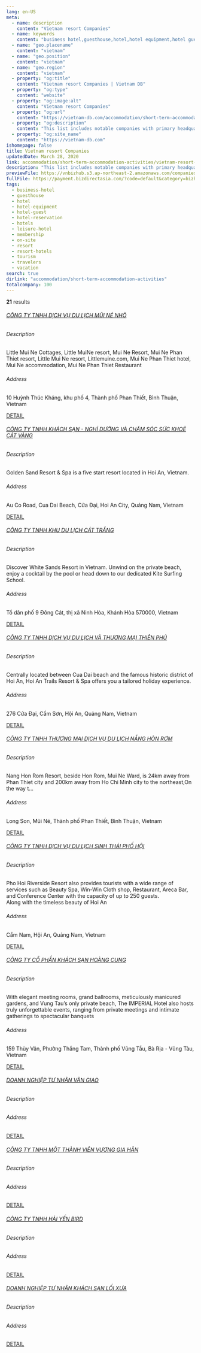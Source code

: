 ```yaml
---
lang: en-US
meta:
  - name: description
    content: "Vietnam resort Companies"
  - name: keywords
    content: "business hotel,guesthouse,hotel,hotel equipment,hotel guest,hotel reservation,hotels,leisure hotel,membership,on site,resort,resort hotels,tourism,travelers,vacation,I551000"
  - name: "geo.placename"
    content: "vietnam"
  - name: "geo.position"
    content: "vietnam"
  - name: "geo.region"
    content: "vietnam"
  - property: "og:title"
    content: "Vietnam resort Companies | Vietnam DB"
  - property: "og:type"
    content: "website"
  - property: "og:image:alt"
    content: "Vietnam resort Companies"
  - property: "og:url"
    content: "https://vietnam-db.com/accommodation/short-term-accommodation-activities/vietnam-resort-companies"
  - property: "og:description"
    content: "This list includes notable companies with primary headquarters located in the Vietnam that are engaged in business activities of resort, updated on March 28, 2020.This list was compiled automatically by our AI-powered algorithm and curated by our team of analysts"
  - property: "og:site_name"
    content: "https://vietnam-db.com"
ishomepage: false
title: Vietnam resort Companies
updatedDate: March 28, 2020
link: accommodation/short-term-accommodation-activities/vietnam-resort-companies
description: "This list includes notable companies with primary headquarters located in the Vietnam that are engaged in business activities of resort, updated on March 28, 2020.This list was compiled automatically by our AIpowered algorithm and curated by our team of analysts"
previewFile: https://vnbizhub.s3.ap-northeast-2.amazonaws.com/companies/vietnam-resort-companies_preview.xlsx
fullFile: https://payment.bizdirectasia.com/?code=default&category=bizhub&item=vietnam-resort-companies&redirect=https://vietnam-db.com
tags: 
  - business-hotel
  - guesthouse
  - hotel
  - hotel-equipment
  - hotel-guest
  - hotel-reservation
  - hotels
  - leisure-hotel
  - membership
  - on-site
  - resort
  - resort-hotels
  - tourism
  - travelers
  - vacation
search: true
dirlink: "accommodation/short-term-accommodation-activities"
totalcompany: 100
---
```


<p class="fs-medium textColorHighlight"><strong>21</strong> results</p>
<div class="bd-item">
    <div class="item-content">
        <h6 class="textColorPrimary item-title"><a class="textColorPrimary" href="/accommodation/short-term-accommodation-activities/vietnam-resort-companies/level3-little-mui-ne-tourism-service-company-limited-2749813">CÔNG TY TNHH DỊCH VỤ DU LỊCH MŨI NÉ NHỎ</a></h6>
        <h6 class="bd-label">Description</h6>
        <p>Little Mui Ne Cottages, Little MuiNe resort, Mui Ne Resort, Mui Ne Phan Thiet resort, Little Mui Ne resort, Littlemuine.com, Mui Ne Phan Thiet hotel, Mui Ne accommodation, Mui Ne Phan Thiet Restaurant</p>
        <h6 class="bd-label">Address</h6>
        <p>10 Huỳnh Thúc Kháng, khu phố 4, Thành phố Phan Thiết, Bình Thuận, Vietnam</p>
        <p>
            <a class="btn btn-sm btn-primary" href="/accommodation/short-term-accommodation-activities/vietnam-resort-companies/level3-little-mui-ne-tourism-service-company-limited-2749813">DETAIL <i class="bd-icon ic_arrow_back"></i></a>
        </p>
    </div>
</div>

<div class="bd-item">
    <div class="item-content">
        <h6 class="textColorPrimary item-title"><a class="textColorPrimary" href="/accommodation/short-term-accommodation-activities/vietnam-resort-companies/level3-golden-sands-hotel-resort-and-spa-company-limited-2680662">CÔNG TY TNHH KHÁCH SẠN - NGHỈ DƯỠNG VÀ CHĂM SÓC SỨC KHOẺ CÁT VÀNG</a></h6>
        <h6 class="bd-label">Description</h6>
        <p>Golden Sand Resort & Spa is a five start resort located in Hoi An, Vietnam.</p>
        <h6 class="bd-label">Address</h6>
        <p>Au Co Road, Cua Dai Beach, Cửa Đại, Hoi An City, Quảng Nam, Vietnam</p>
        <p>
            <a class="btn btn-sm btn-primary" href="/accommodation/short-term-accommodation-activities/vietnam-resort-companies/level3-golden-sands-hotel-resort-and-spa-company-limited-2680662">DETAIL <i class="bd-icon ic_arrow_back"></i></a>
        </p>
    </div>
</div>

<div class="bd-item">
    <div class="item-content">
        <h6 class="textColorPrimary item-title"><a class="textColorPrimary" href="/accommodation/short-term-accommodation-activities/vietnam-resort-companies/level3-white-sand-resort-2551136">CÔNG TY TNHH KHU DU LỊCH CÁT TRẮNG</a></h6>
        <h6 class="bd-label">Description</h6>
        <p>Discover White Sands Resort in Vietnam. Unwind on the private beach, enjoy a cocktail by the pool or head down to our dedicated Kite Surfing School.</p>
        <h6 class="bd-label">Address</h6>
        <p>Tổ dân phố 9 Đông Cát, thị xã Ninh Hòa, Khánh Hòa 570000, Vietnam</p>
        <p>
            <a class="btn btn-sm btn-primary" href="/accommodation/short-term-accommodation-activities/vietnam-resort-companies/level3-white-sand-resort-2551136">DETAIL <i class="bd-icon ic_arrow_back"></i></a>
        </p>
    </div>
</div>

<div class="bd-item">
    <div class="item-content">
        <h6 class="textColorPrimary item-title"><a class="textColorPrimary" href="/accommodation/short-term-accommodation-activities/vietnam-resort-companies/level3-hoian-trails-resort-andspa-2625106">CÔNG TY TNHH DỊCH VỤ DU LỊCH VÀ THƯƠNG MẠI THIÊN PHÚ</a></h6>
        <h6 class="bd-label">Description</h6>
        <p>Centrally located between Cua Dai beach and the famous historic district of Hoi An, Hoi An Trails Resort & Spa offers you a tailored holiday experience.</p>
        <h6 class="bd-label">Address</h6>
        <p>276 Cửa Đại, Cẩm Sơn, Hội An, Quảng Nam, Vietnam</p>
        <p>
            <a class="btn btn-sm btn-primary" href="/accommodation/short-term-accommodation-activities/vietnam-resort-companies/level3-hoian-trails-resort-andspa-2625106">DETAIL <i class="bd-icon ic_arrow_back"></i></a>
        </p>
    </div>
</div>

<div class="bd-item">
    <div class="item-content">
        <h6 class="textColorPrimary item-title"><a class="textColorPrimary" href="/accommodation/short-term-accommodation-activities/vietnam-resort-companies/level3-hon-rom-sunlight-trade-tourist-service-company-limitedd-2817385">CÔNG TY TNHH THƯƠNG MẠI DỊCH VỤ DU LỊCH NẮNG HÒN RƠM</a></h6>
        <h6 class="bd-label">Description</h6>
        <p>Nang Hon Rom Resort, beside Hon Rom, Mui Ne Ward, is 24km away from Phan Thiet city and 200km away from Ho Chi Minh city to the northeast,On the way t...</p>
        <h6 class="bd-label">Address</h6>
        <p>Long Son, Mũi Né, Thành phố Phan Thiết, Bình Thuận, Vietnam</p>
        <p>
            <a class="btn btn-sm btn-primary" href="/accommodation/short-term-accommodation-activities/vietnam-resort-companies/level3-hon-rom-sunlight-trade-tourist-service-company-limitedd-2817385">DETAIL <i class="bd-icon ic_arrow_back"></i></a>
        </p>
    </div>
</div>

<div class="bd-item">
    <div class="item-content">
        <h6 class="textColorPrimary item-title"><a class="textColorPrimary" href="/accommodation/short-term-accommodation-activities/vietnam-resort-companies/level3-pho-hoi-riverside-resort-2848619">CÔNG TY TNHH DỊCH VỤ DU LỊCH SINH THÁI PHỐ HỘI</a></h6>
        <h6 class="bd-label">Description</h6>
        <p>Pho Hoi Riverside Resort also provides tourists with a wide range of services such as Beauty Spa, Win-Win Cloth shop, Restaurant, Areca Bar, and Conference Center with the capacity of up to 250 guests.<br>Along with the timeless beauty of Hoi An </p>
        <h6 class="bd-label">Address</h6>
        <p>Cẩm Nam, Hội An, Quảng Nam, Vietnam</p>
        <p>
            <a class="btn btn-sm btn-primary" href="/accommodation/short-term-accommodation-activities/vietnam-resort-companies/level3-pho-hoi-riverside-resort-2848619">DETAIL <i class="bd-icon ic_arrow_back"></i></a>
        </p>
    </div>
</div>

<div class="bd-item">
    <div class="item-content">
        <h6 class="textColorPrimary item-title"><a class="textColorPrimary" href="/accommodation/short-term-accommodation-activities/vietnam-resort-companies/level3-imperial-hotel-corporation-2721492">CÔNG TY CỔ PHẦN KHÁCH SẠN HOÀNG CUNG</a></h6>
        <h6 class="bd-label">Description</h6>
        <p>With elegant meeting rooms, grand ballrooms, meticulously manicured gardens, and Vung Tau’s only private beach, The IMPERIAL Hotel also hosts truly unforgettable events, ranging from private meetings and intimate gatherings to spectacular banquets </p>
        <h6 class="bd-label">Address</h6>
        <p>159 Thùy Vân, Phường Thắng Tam, Thành phố Vũng Tầu, Bà Rịa - Vũng Tàu, Vietnam</p>
        <p>
            <a class="btn btn-sm btn-primary" href="/accommodation/short-term-accommodation-activities/vietnam-resort-companies/level3-imperial-hotel-corporation-2721492">DETAIL <i class="bd-icon ic_arrow_back"></i></a>
        </p>
    </div>
</div>

<div class="bd-item">
    <div class="item-content">
        <h6 class="textColorPrimary item-title"><a class="textColorPrimary" href="/accommodation/short-term-accommodation-activities/vietnam-resort-companies/level3-van-giao-private-enterprise-2560468">DOANH NGHIỆP TƯ NHÂN VĂN GIAO</a></h6>
        <h6 class="bd-label">Description</h6>
        <p></p>
        <h6 class="bd-label">Address</h6>
        <p></p>
        <p>
            <a class="btn btn-sm btn-primary" href="/accommodation/short-term-accommodation-activities/vietnam-resort-companies/level3-van-giao-private-enterprise-2560468">DETAIL <i class="bd-icon ic_arrow_back"></i></a>
        </p>
    </div>
</div>

<div class="bd-item">
    <div class="item-content">
        <h6 class="textColorPrimary item-title"><a class="textColorPrimary" href="/accommodation/short-term-accommodation-activities/vietnam-resort-companies/level3-vuong-gia-han-one-member-company-limited-2527775">CÔNG TY TNHH MỘT THÀNH VIÊN VƯƠNG GIA HÂN</a></h6>
        <h6 class="bd-label">Description</h6>
        <p></p>
        <h6 class="bd-label">Address</h6>
        <p></p>
        <p>
            <a class="btn btn-sm btn-primary" href="/accommodation/short-term-accommodation-activities/vietnam-resort-companies/level3-vuong-gia-han-one-member-company-limited-2527775">DETAIL <i class="bd-icon ic_arrow_back"></i></a>
        </p>
    </div>
</div>

<div class="bd-item">
    <div class="item-content">
        <h6 class="textColorPrimary item-title"><a class="textColorPrimary" href="/accommodation/short-term-accommodation-activities/vietnam-resort-companies/level3-hai-yen-bird-company-limited-2578326">CÔNG TY TNHH HẢI YẾN BIRD</a></h6>
        <h6 class="bd-label">Description</h6>
        <p></p>
        <h6 class="bd-label">Address</h6>
        <p></p>
        <p>
            <a class="btn btn-sm btn-primary" href="/accommodation/short-term-accommodation-activities/vietnam-resort-companies/level3-hai-yen-bird-company-limited-2578326">DETAIL <i class="bd-icon ic_arrow_back"></i></a>
        </p>
    </div>
</div>

<div class="bd-item">
    <div class="item-content">
        <h6 class="textColorPrimary item-title"><a class="textColorPrimary" href="/accommodation/short-term-accommodation-activities/vietnam-resort-companies/level3-loi-xua-hotel-private-enterprise-2663319">DOANH NGHIỆP TƯ NHÂN KHÁCH SẠN LỐI XƯA</a></h6>
        <h6 class="bd-label">Description</h6>
        <p></p>
        <h6 class="bd-label">Address</h6>
        <p></p>
        <p>
            <a class="btn btn-sm btn-primary" href="/accommodation/short-term-accommodation-activities/vietnam-resort-companies/level3-loi-xua-hotel-private-enterprise-2663319">DETAIL <i class="bd-icon ic_arrow_back"></i></a>
        </p>
    </div>
</div>

